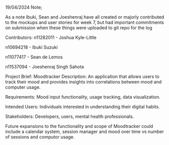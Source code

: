 19/04/2024 Note;

As a note Ibuki, Sean and Joeshenraj have all created or majorly contributed to the mockups and user stories for week 7, but had important commitments on submission when these things were uploaded to git repo for the log

Contributors: n11282011 - Joshua Kyle-Little

n10694218 - Ibuki Suzuki

n11077417 - Sean de Lemos

n11537094 - Joeshenraj Singh Sahota

Project Brief: Moodtracker Description: An application that allows users to track their mood and provides insights into correlations between mood and computer usage.

Requirements: Mood input functionality, usage tracking, data visualization.

Intended Users: Individuals interested in understanding their digital habits.

Stakeholders: Developers, users, mental health professionals.

Future expansions to the functionality and scope of Moodtracker could include a calendar system, session manager and mood over time vs number of sessions and computor usage.
